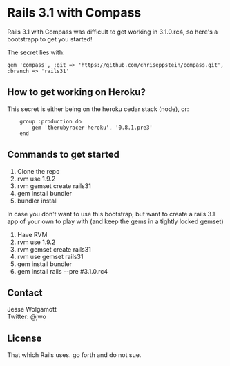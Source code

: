 Rails 3.1 with Compass
======================

Rails 3.1 with Compass was difficult to get working in 3.1.0.rc4, so here's a bootstrapp to get you started!

The secret lies with:

    gem 'compass', :git => 'https://github.com/chriseppstein/compass.git', :branch => 'rails31'

How to get working on Heroku?
-----------------------------

This secret is either being on the heroku cedar stack (node), or:

		group :production do
			gem 'therubyracer-heroku', '0.8.1.pre3'
		end

Commands to get started
-----------------------

1. Clone the repo
2. rvm use 1.9.2
3. rvm gemset create rails31
4. gem install bundler
5. bundler install

In case you don't want to use this bootstrap, but want to create a rails 3.1 app of your own to play with (and keep the gems in a tightly locked gemset)

1. Have RVM
2. rvm use 1.9.2
3. rvm gemset create rails31
4. rvm use gemset rails31
5. gem install bundler
6. gem install rails --pre #3.1.0.rc4


Contact
-------

Jesse Wolgamott  
Twitter: @jwo


License
-------

That which Rails uses. go forth and do not sue.
